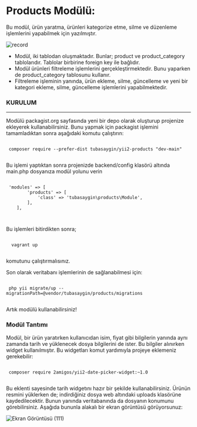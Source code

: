 <h1> Products Modülü: </h1>

Bu modül, ürün yaratma, ürünleri kategorize etme, silme ve düzenleme işlemlerini yapabilmek
için yazılmıştır.

![record](https://user-images.githubusercontent.com/70032538/104810148-e67c8b00-5803-11eb-9f6f-34347ac88c24.gif)


- Modül, iki tablodan oluşmaktadır. Bunlar; product ve product_category tablolarıdır. Tablolar birbirine foreign key ile bağlıdır.
- Modül ürünleri filtreleme işlemlerini gerçekleştirmektedir. Bunu yaparken de product_category tablosunu kullanır.
- Filtreleme işleminin yanında, ürün ekleme, silme, güncelleme ve yeni bir kategori ekleme, silme, güncelleme işlemlerini yapabilmektedir.

<h3> KURULUM </h3>
<hr>

Modülü packagist.org sayfasında yeni bir depo olarak oluşturup projenize ekleyerek kullanabilirsiniz. 
Bunu yapmak için packagist işlemini tamamladıktan sonra aşağıdaki komutu çalıştırın: 
 <pre><code>
 composer require --prefer-dist tubasaygin/yii2-products "dev-main"
 </pre></code>
 
Bu işlemi yaptıktan sonra projenizde backend/config klasörü altında main.php dosyanıza modül yolunu verin

 <pre><code>
 'modules' => [
        'products' => [
            'class' => 'tubasaygin\products\Module',
        ],
    ],
    
 </pre></code>
 
 
Bu işlemleri bitirdikten sonra;
  <pre><code>
  vagrant up
  </pre></code>
komutunu çalıştırmalısınız. 

Son olarak veritabanı işlemlerinin de sağlanabilmesi için:
 <pre><code>
 php yii migrate/up --migrationPath=@vendor/tubasaygin/products/migrations  
 </pre></code>

Artık modülü kullanabilirsiniz!

<h3>Modül Tantımı</h3>

Modül, bir ürün yaratırken kullanıcıdan isim, fiyat gibi bilgilerin yanında aynı zamanda tarih ve yüklenecek dosya bilgilerini de ister.
Bu bilgiler alınırken widget kullanılmıştır. Bu widgetları komut yardımıyla projeye eklemeniz gerekebilir:
 <pre><code>
 composer require 2amigos/yii2-date-picker-widget:~1.0
 </pre></code>
 
Bu eklenti sayesinde tarih widgetını hazır bir şekilde kullanabilirsiniz.
Ürünün resmini yüklerken de; indirdiğiniz dosya web altındaki uploads klasörüne kaydedilecektir. Bunun yanında veritabanında da dosyanın konumunu görebilirsiniz. 
Aşağıda bununla alakalı bir ekran görüntüsü görüyorsunuz: 

![Ekran Görüntüsü (111)](https://user-images.githubusercontent.com/70032538/104810722-a4eddf00-5807-11eb-80f9-c84188091ea9.png)


 

